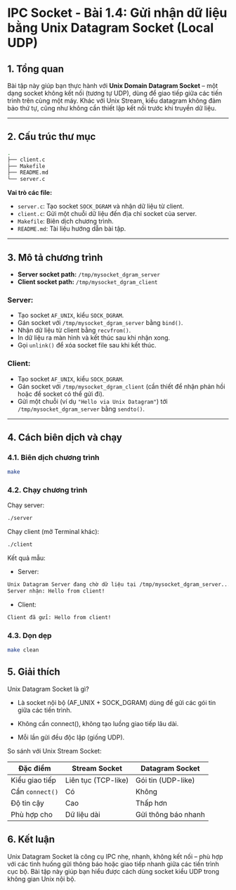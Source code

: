 # IPC Socket - Bài 1.4: Gửi nhận dữ liệu bằng Unix Datagram Socket (Local UDP)

## 1. Tổng quan

Bài tập này giúp bạn thực hành với **Unix Domain Datagram Socket** – một dạng socket không kết nối (tương tự UDP), dùng để giao tiếp giữa các tiến trình trên cùng một máy. Khác với Unix Stream, kiểu datagram không đảm bảo thứ tự, cũng như không cần thiết lập kết nối trước khi truyền dữ liệu.

---

## 2. Cấu trúc thư mục

```bash
.
├── client.c
├── Makefile
├── README.md
└── server.c
```


**Vai trò các file:**

- `server.c`: Tạo socket `SOCK_DGRAM` và nhận dữ liệu từ client.
- `client.c`: Gửi một chuỗi dữ liệu đến địa chỉ socket của server.
- `Makefile`: Biên dịch chương trình.
- `README.md`: Tài liệu hướng dẫn bài tập.

---

## 3. Mô tả chương trình

- **Server socket path:** `/tmp/mysocket_dgram_server`
- **Client socket path:** `/tmp/mysocket_dgram_client`

### Server:
- Tạo socket `AF_UNIX`, kiểu `SOCK_DGRAM`.
- Gán socket với `/tmp/mysocket_dgram_server` bằng `bind()`.
- Nhận dữ liệu từ client bằng `recvfrom()`.
- In dữ liệu ra màn hình và kết thúc sau khi nhận xong.
- Gọi `unlink()` để xóa socket file sau khi kết thúc.

### Client:
- Tạo socket `AF_UNIX`, kiểu `SOCK_DGRAM`.
- Gán socket với `/tmp/mysocket_dgram_client` (cần thiết để nhận phản hồi hoặc để socket có thể gửi đi).
- Gửi một chuỗi (ví dụ `"Hello via Unix Datagram"`) tới `/tmp/mysocket_dgram_server` bằng `sendto()`.

---

## 4. Cách biên dịch và chạy

### 4.1. Biên dịch chương trình

```bash
make
```

### 4.2. Chạy chương trình

Chạy server:
```bash
./server
```
Chạy client (mở Terminal khác):
```bash
./client
```

Kết quả mẫu:
- Server:
```bash
Unix Datagram Server đang chờ dữ liệu tại /tmp/mysocket_dgram_server...
Server nhận: Hello from client!
```

- Client:
```bash
Client đã gửi: Hello from client!
```

### 4.3. Dọn dẹp

```bash
make clean
```

## 5. Giải thích

Unix Datagram Socket là gì?
- Là socket nội bộ (AF_UNIX + SOCK_DGRAM) dùng để gửi các gói tin giữa các tiến trình.

- Không cần connect(), không tạo luồng giao tiếp lâu dài.

- Mỗi lần gửi đều độc lập (giống UDP).

So sánh với Unix Stream Socket:

| Đặc điểm        | Stream Socket       | Datagram Socket     |
| --------------- | ------------------- | ------------------- |
| Kiểu giao tiếp  | Liên tục (TCP-like) | Gói tin (UDP-like)  |
| Cần `connect()` | Có                  | Không               |
| Độ tin cậy      | Cao                 | Thấp hơn            |
| Phù hợp cho     | Dữ liệu dài         | Gửi thông báo nhanh |

## 6. Kết luận

Unix Datagram Socket là công cụ IPC nhẹ, nhanh, không kết nối – phù hợp với các tình huống gửi thông báo hoặc giao tiếp nhanh giữa các tiến trình cục bộ. Bài tập này giúp bạn hiểu được cách dùng socket kiểu UDP trong không gian Unix nội bộ.